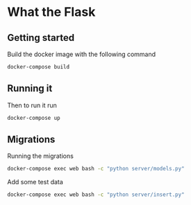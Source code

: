 # What the Flask

## Getting started
Build the docker image with the following command
```sh
docker-compose build
```

## Running it
Then to run it run
```sh
docker-compose up
```

## Migrations
Running the migrations
```sh
docker-compose exec web bash -c "python server/models.py"
```

Add some test data
```sh
docker-compose exec web bash -c "python server/insert.py"
```
